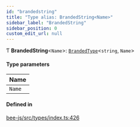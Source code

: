 ```yaml
---
id: "brandedstring"
title: "Type alias: BrandedString<Name>"
sidebar_label: "BrandedString"
sidebar_position: 0
custom_edit_url: null
---
```


Ƭ **BrandedString**<`Name`\>: [`BrandedType`](brandedtype.md)<`string`, `Name`\>

#### Type parameters

| Name |
| :------ |
| `Name` |

#### Defined in

[bee-js/src/types/index.ts:426](https://github.com/ethersphere/bee-js/blob/0e69ca1/src/types/index.ts#L426)

